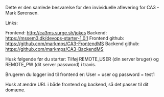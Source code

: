 Dette er den samlede besvarelse for den invividuelle aflevering for CA3 - Mark Sørensen.

Links: 

Frontend: http://ca3ms.surge.sh/jokes
Backend: https://mssem3.dk/devops-starter-1.0.1
Frontend github: https://github.com/markmps/CA3-FrontendMS
Backend github: https://github.com/markmps/CA3-BackendMS

Husk følgende før du starter:
Tilføj REMOTE_USER (din server bruger) og REMOTE_PW (dit server password) i travis.

Brugeren du logger ind til frontend er: User = user og password = test1

Husk at ændre URL i både frontend og backend, så det passer til dit domæne.
